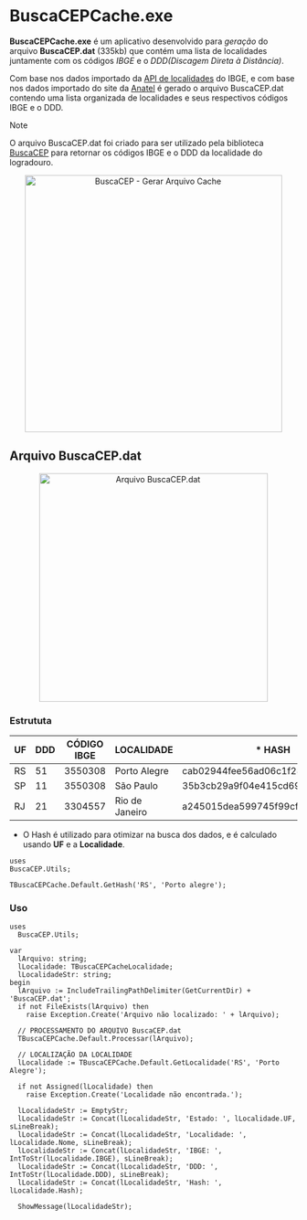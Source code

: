 # BuscaCEPCache.exe

**BuscaCEPCache.exe** é um aplicativo desenvolvido para *geração* do arquivo **BuscaCEP.dat** (335kb) que contém uma lista de localidades juntamente com os códigos *IBGE* e o *DDD(Discagem Direta à Distância)*.

Com base nos dados importado da [API de localidades](https://servicodados.ibge.gov.br/api/docs/localidades) do IBGE, e com base nos dados importado do site da [Anatel](https://www.anatel.gov.br/dadosabertos/PDA/Codigo_Nacional/PGCN.csv) é gerado o arquivo BuscaCEP.dat contendo uma lista organizada de localidades e seus respectivos códigos IBGE e o DDD.

> [!NOTE]
> O arquivo BuscaCEP.dat foi criado para ser utilizado pela biblioteca [BuscaCEP](https://github.com/antoniojmsjr/BuscaCEP) para retornar os códigos IBGE e o DDD da localidade do logradouro.

<p align="center">
  <a href="https://github.com/user-attachments/assets/fe8a62ea-4825-40b7-85ab-f7ef7ef7ee0c">
    <img alt="BuscaCEP - Gerar Arquivo Cache" height="450" src="https://github.com/user-attachments/assets/fe8a62ea-4825-40b7-85ab-f7ef7ef7ee0c">
  </a>
</p>

## Arquivo BuscaCEP.dat
<p align="center">
  <a href="https://github.com/user-attachments/assets/c1b25b71-1ef6-4383-a353-5cdf71f4ec74">
    <img alt="Arquivo BuscaCEP.dat" height="400" src="https://github.com/user-attachments/assets/c1b25b71-1ef6-4383-a353-5cdf71f4ec74">
  </a>
</p>

### Estrututa

| UF | DDD | CÓDIGO IBGE | LOCALIDADE | * HASH |
|---|---|---|---|---|
|RS|51|3550308|Porto Alegre|cab02944fee56ad06c1f288340ae02f1|
|SP|11|3550308|São Paulo|35b3cb29a9f04e415cd69c4dd2e45083|
|RJ|21|3304557|Rio de Janeiro|a245015dea599745f99cf43da0e882f9|

* O Hash é utilizado para otimizar na busca dos dados, e é calculado usando **UF** e a **Localidade**.

```delphi
uses
BuscaCEP.Utils;
  
TBuscaCEPCache.Default.GetHash('RS', 'Porto alegre');
```

### Uso

```delphi
uses
  BuscaCEP.Utils;
```

```delphi
var
  lArquivo: string;
  lLocalidade: TBuscaCEPCacheLocalidade;
  lLocalidadeStr: string;
begin
  lArquivo := IncludeTrailingPathDelimiter(GetCurrentDir) + 'BuscaCEP.dat';
  if not FileExists(lArquivo) then
    raise Exception.Create('Arquivo não localizado: ' + lArquivo);

  // PROCESSAMENTO DO ARQUIVO BuscaCEP.dat
  TBuscaCEPCache.Default.Processar(lArquivo);

  // LOCALIZAÇÃO DA LOCALIDADE
  lLocalidade := TBuscaCEPCache.Default.GetLocalidade('RS', 'Porto Alegre');

  if not Assigned(lLocalidade) then
    raise Exception.Create('Localidade não encontrada.');

  lLocalidadeStr := EmptyStr;
  lLocalidadeStr := Concat(lLocalidadeStr, 'Estado: ', lLocalidade.UF, sLineBreak);
  lLocalidadeStr := Concat(lLocalidadeStr, 'Localidade: ', lLocalidade.Nome, sLineBreak);
  lLocalidadeStr := Concat(lLocalidadeStr, 'IBGE: ', IntToStr(lLocalidade.IBGE), sLineBreak);
  lLocalidadeStr := Concat(lLocalidadeStr, 'DDD: ', IntToStr(lLocalidade.DDD), sLineBreak);
  lLocalidadeStr := Concat(lLocalidadeStr, 'Hash: ', lLocalidade.Hash);

  ShowMessage(lLocalidadeStr);
```
